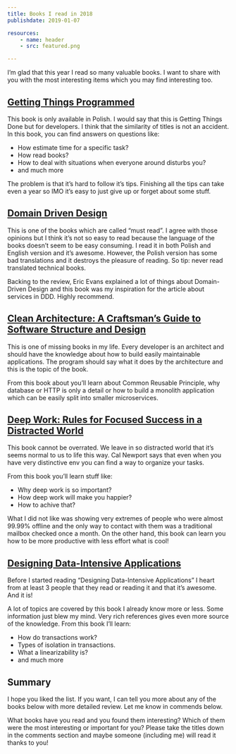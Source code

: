 ```yaml
---
title: Books I read in 2018
publishdate: 2019-01-07

resources:
    - name: header
    - src: featured.png

---
```

I’m glad that this year I read so many valuable books. I want to share with you with the most interesting items which you may find interesting too.
## [Getting Things Programmed](https://helion.pl/ksiazki/getting-things-programmed-droga-do-efektywnosci-michal-bartyzel,droppp.htm#format/e)

This book is only available in Polish. I would say that this is Getting Things Done but for developers. I think that the similarity of titles is not an accident. In this book, you can find answers on questions like:

* How estimate time for a specific task?
* How read books?
* How to deal with situations when everyone around disturbs you?
* and much more

The problem is that it’s hard to follow it’s tips. Finishing all the tips can take even a year so IMO it’s easy to just give up or forget about some stuff.
## [Domain Driven Design](https://www.amazon.com/Domain-Driven-Design-Tackling-Complexity-Software/dp/0321125215)

This is one of the books which are called “must read”. I agree with those opinions but I think it’s not so easy to read because the language of the books doesn’t seem to be easy consuming. I read it in both Polish and English version and it’s awesome. However, the Polish version has some bad translations and it destroys the pleasure of reading. So tip: never read translated technical books.

Backing to the review, Eric Evans explained a lot of things about Domain-Driven Design and this book was my inspiration for the article about services in DDD. Highly recommend.
## [Clean Architecture: A Craftsman’s Guide to Software Structure and Design](https://www.amazon.de/Clean-Architecture-Craftsmans-Software-Structure/dp/0134494164/)

This is one of missing books in my life. Every developer is an architect and should have the knowledge about how to build easily maintainable applications. The program should say what it does by the architecture and this is the topic of the book.

From this book about you’ll learn about Common Reusable Principle, why database or HTTP is only a detail or how to build a monolith application which can be easily split into smaller microservices.
## [Deep Work: Rules for Focused Success in a Distracted World](https://www.amazon.com/Deep-Work-Focused-Success-Distracted/dp/1455586692)

This book cannot be overrated. We leave in so distracted world that it’s seems normal to us to life this way. Cal Newport says that even when you have very distinctive env you can find a way to organize your tasks.

From this book you’ll learn stuff like:

* Why deep work is so important?
* How deep work will make you happier?
* How to achive that?

What I did not like was showing very extremes of people who were almost 99.99% offline and the only way to contact with them was a traditional mailbox checked once a month. On the other hand, this book can learn you how to be more productive with less effort what is cool!
## [Designing Data-Intensive Applications](http://dataintensive.net/)

Before I started reading “Designing Data-Intensive Applications” I heart from at least 3 people that they read or reading it and that it’s awesome. And it is!

A lot of topics are covered by this book I already know more or less. Some information just blew my mind. Very rich references gives even more source of the knowledge. From this book I’ll learn:

* How do transactions work?
* Types of isolation in transactions.
* What a linearizability is?
* and much more

## Summary

I hope you liked the list. If you want, I can tell you more about any of the books below with more detailed review. Let me know in commends below.

What books have you read and you found them interesting? Which of them were the most interesting or important for you? Please take the titles down in the comments section and maybe someone (including me) will read it thanks to you!
